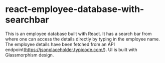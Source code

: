 # react-employee-database-with-searchbar
This is an employee database built with React. It has a search bar from where one can access the details directly by typing in the employee name. The employee details have been fetched from an API endpoint(https://jsonplaceholder.typicode.com/). UI is built with Glassmorphism design.
